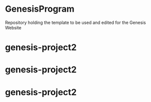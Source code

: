 # GenesisProgram
Repository holding the template to be used and edited for the Genesis Website
# genesis-project2
# genesis-project2
# genesis-project2
